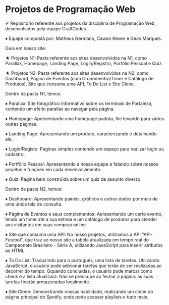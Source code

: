 # Projetos de Programação Web

✔ Repositório referente aos projetos da disciplina de Programação Web, desenvolvidos pela equipe CraftCodes.

♦ Equipe composta por:
Matheus Germano, Cawan Keven e Gean Marques.

Guia em nosso site:

★ Projetos N1: Pasta referente aos sites desenvolvidos na N1, como Parallax, Homepage, Landing Page, Login/Registro, Porfólio Pessoal e Quiz.

★ Projetos N2: Pasta referente aos sites desenvolvidos na N2, como Dashboard, Página de Eventos (com Cronômentro/Timer e Catálogo de Produtos), Site que consuma uma API, To Do List e Site Clone.

Dentro da pasta N1, temos:

♦ Parallax: Site fotográfico informativo sobre os terminais de Fortaleza, contendo um efeito parallax ao navegar pela página.

♦ Homepage: Apresentando uma homepage padrão, lhe levando para vários outras páginas.

♦ Landing Page: Apresentando um produto, caracterizando e detalhando ele.

♦ Login/Registo: Páginas simples contendo um espaço para realizar login ou cadastro.

♦ Portfólio Pessoal: Apresentando a nossa equipe e falando sobre nossos projetos e funções em cada desenvolvimento.

♦ Quiz: Página bem constrúida sobre um quiz de assunto diverso.

Dentro da pasta N2, temos:

♦ Dashboard: Apresentando painéis, gráficos e outros dados por meio de uma única tela de consulta.

♦ Página de Eventos e seus complementos: Apresentando um certo evento, tendo um timer até a sua estreia e um catálogo de produtos para atender aos visitantes em suas compras online.

♦ Site que consuma uma API: No nosso projetos, utilizamos a API "API-Futebol", que traz ao nosso site a tabela atualizada em tempo real do Campeonato Brasileiro - Série A, utilizando JavaScript para inserir atributos ao HTML.

♦ To Do List: Traduzindo para o português, uma lista de tarefas. Utilizando JavaScript, o usuário pode adicionar tarefas que terão de ser realizadas ao decorrer do tempo. Qquando concluídas, o usuário pode marcar como check e a lista atualizará. Não se preocupe ao fechar a página: as suas tarefas ficarão armazenadas localmente.

♦ Site Clone: Demonstrando nossas habilidade, realizando um clone da página principal do Spotify, onde pode acessar playlists e tudo mais.
